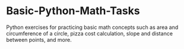 # Basic-Python-Math-Tasks
Python exercises for practicing basic math concepts such as area and circumference of a circle, pizza cost calculation, slope and distance between points, and more.
